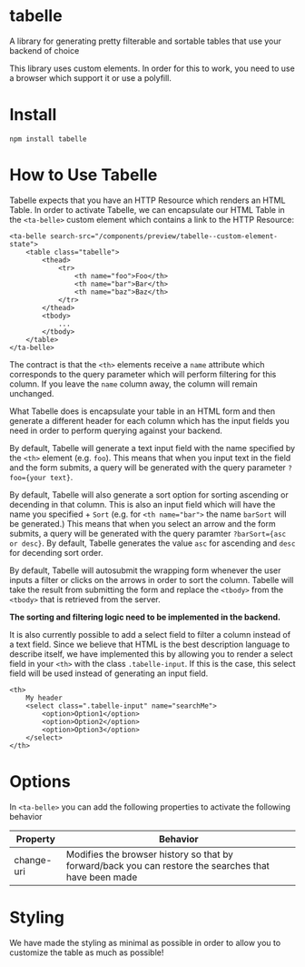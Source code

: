 # tabelle
A library for generating pretty filterable and sortable tables that use your backend of choice

This library uses custom elements. In order for this to work, you need to use a browser which support it or use a polyfill.

# Install

    npm install tabelle

# How to Use Tabelle

Tabelle expects that you have an HTTP Resource which renders an HTML Table. In order to activate Tabelle, we can encapsulate our HTML Table in the `<ta-belle>` custom element which contains a link to the HTTP Resource:

    <ta-belle search-src="/components/preview/tabelle--custom-element-state">
        <table class="tabelle">
            <thead>
                <tr>
                    <th name="foo">Foo</th>
                    <th name="bar">Bar</th>
                    <th name="baz">Baz</th>
                </tr>
            </thead>
            <tbody>
                ...
            </tbody>
        </table>
    </ta-belle>

The contract is that the `<th>` elements receive a `name` attribute which corresponds to the query parameter which will perform filtering for this column. If you leave the `name` column away, the column will remain unchanged. 

What Tabelle does is encapsulate your table in an HTML form and then generate a different header for each column which has the input fields you need in order to perform querying against your backend.

By default, Tabelle will generate a text input field with the name specified by the `<th>` element (e.g. `foo`). This means that when you input text in the field and the form submits, a query will be generated with the query parameter `?foo={your text}`.

By default, Tabelle will also generate a sort option for sorting ascending or decending in that column. This is also an input field which will have the name you specified + `Sort` (e.g. for `<th name="bar">` the name `barSort` will be generated.) This means that when you select an arrow and the form submits, a query will be generated with the query paramter `?barSort={asc or desc}`. By default, Tabelle generates the value `asc` for ascending and `desc` for decending sort order.

By default, Tabelle will autosubmit the wrapping form whenever the user inputs a filter or clicks on the arrows in order to sort the column. Tabelle will take the result from submitting the form and replace the `<tbody>` from the `<tbody>` that is retrieved from the server.

**The sorting and filtering logic need to be implemented in the backend.**

It is also currently possible to add a select field to filter a column instead of a text field. Since we believe that HTML is the best description language to describe itself, we have implemented this by allowing you to render a select field in your `<th>` with the class `.tabelle-input`. If this is the case, this select field will be used instead of generating an input field.

    <th>
        My header
        <select class=".tabelle-input" name="searchMe">
            <option>Option1</option>
            <option>Option2</option>
            <option>Option3</option>
        </select>
    </th>

# Options

In `<ta-belle>` you can add the following properties to activate the following behavior

|Property  |Behavior|
|----------|--------|
|change-uri|Modifies the browser history so that by forward/back you can restore the searches that have been made|

# Styling

We have made the styling as minimal as possible in order to allow you to customize the table as much as possible!